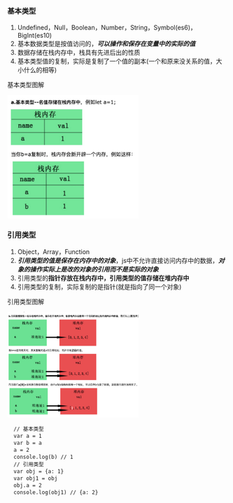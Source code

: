 ### 基本类型

1. Undefined，Null，Boolean，Number，String，Symbol(es6)，BigInt(es10)  
2. 基本数据类型是按值访问的，***可以操作和保存在变量中的实际的值***  
3. 数据存储在栈内存中，栈具有先进后出的性质  
4. 基本类型值的复制，实际是复制了一个值的副本(一个和原来没关系的值，大小什么的相等)  

基本类型图解

<img src='./image/基本类型.jpg' width='300' />


### 引用类型
1. Object，Array，Function  
2. ***引用类型的值是保存在内存中的对象***，js中不允许直接访问内存中的数据，***对象的操作实际上是改的对象的引用而不是实际的对象***
3. 引用类型的**指针存放在栈内存中，引用类型的值存储在堆内存中**
4. 引用类型的复制，实际复制的是指针(就是指向了同一个对象)

引用类型图解

<img src='./image/引用类型.jpg' width='300' />

```
  // 基本类型
  var a = 1
  var b = a
  a = 2
  console.log(b) // 1
  // 引用类型
  var obj = {a: 1}
  var obj1 = obj
  obj.a = 2
  console.log(obj1) // {a: 2}
```